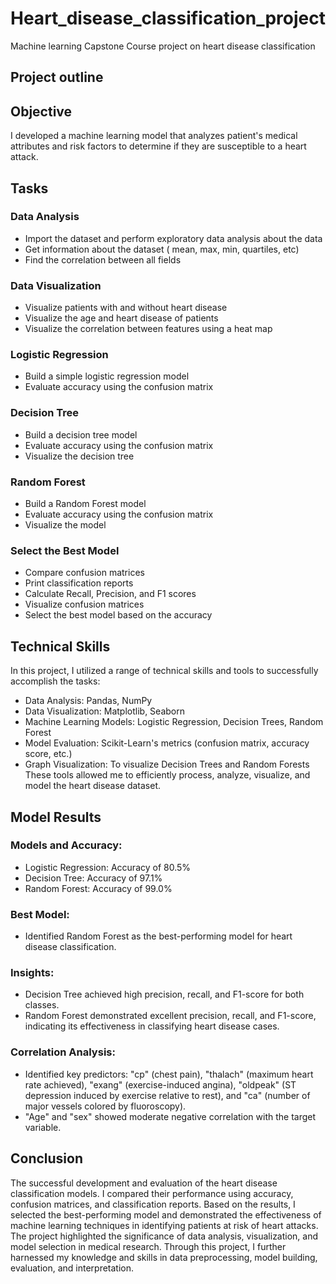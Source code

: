 # Heart_disease_classification_project
Machine learning  Capstone Course project on heart disease classification
## Project outline
  ## Objective
I developed a machine learning model that analyzes patient's medical attributes and risk factors to determine if they are susceptible to a heart attack.

## Tasks

### Data Analysis
- Import the dataset and perform exploratory data analysis about the data 
- Get information about the dataset ( mean, max, min, quartiles, etc) 
- Find the correlation between all fields
  
### Data Visualization
- Visualize patients with and without heart disease  
- Visualize the age and heart disease of patients  
- Visualize the correlation between features using a heat map  

### Logistic Regression
- Build a simple logistic regression model  
- Evaluate accuracy using the confusion matrix  

### Decision Tree
- Build a decision tree model  
- Evaluate accuracy using the confusion matrix  
- Visualize the decision tree  

### Random Forest
- Build a Random Forest model  
- Evaluate accuracy using the confusion matrix  
- Visualize the model  

### Select the Best Model
- Compare confusion matrices  
- Print classification reports  
- Calculate Recall, Precision, and F1 scores  
- Visualize confusion matrices  
-  Select the best model based on the accuracy

 ## Technical Skills
In this project, I utilized a range of technical skills and tools to successfully accomplish the tasks:

- Data Analysis: Pandas, NumPy
- Data Visualization: Matplotlib, Seaborn
- Machine Learning Models: Logistic Regression, Decision Trees, Random Forest
- Model Evaluation: Scikit-Learn's metrics (confusion matrix, accuracy score, etc.)
- Graph Visualization: To visualize Decision Trees and Random Forests
These tools allowed me to efficiently process, analyze, visualize,  and model the heart disease dataset.

## Model Results

### Models and Accuracy:
  - Logistic Regression: Accuracy of 80.5%
  - Decision Tree: Accuracy of 97.1%
  - Random Forest: Accuracy of 99.0%

### Best Model:
-  Identified Random Forest as the best-performing model for heart disease classification.

### Insights:
  - Decision Tree achieved high precision, recall, and F1-score for both classes.
  - Random Forest demonstrated excellent precision, recall, and F1-score, indicating its effectiveness in classifying heart disease cases.

### Correlation Analysis:
  - Identified key predictors: "cp" (chest pain), "thalach" (maximum heart rate achieved), "exang" (exercise-induced angina), "oldpeak" (ST depression induced by exercise relative to rest), and "ca" (number of major vessels colored by fluoroscopy).
  - "Age" and "sex" showed moderate negative correlation with the target variable.

## Conclusion
The successful development and evaluation of the heart disease classification models. I compared their performance using accuracy, confusion matrices, and classification reports. Based on the results, I selected the best-performing model and demonstrated the effectiveness of machine learning techniques in identifying patients at risk of heart attacks. The project highlighted the significance of data analysis, visualization, and model selection in medical research. Through this project, I further harnessed my knowledge and skills in data preprocessing, model building, evaluation, and interpretation.

